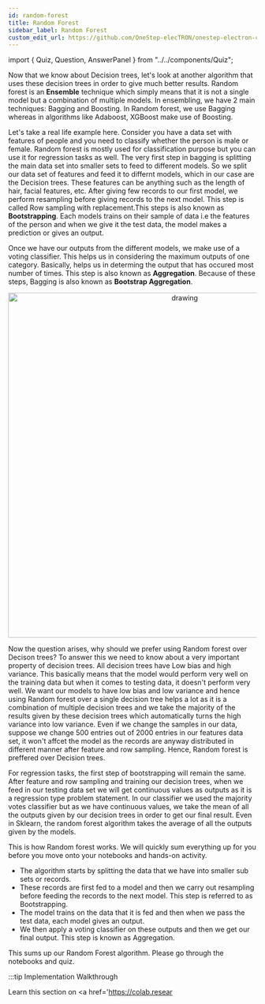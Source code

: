 ```yaml
---
id: random-forest
title: Random Forest
sidebar_label: Random Forest
custom_edit_url: https://github.com/OneStep-elecTRON/onestep-electron-content
---
```


import { Quiz, Question, AnswerPanel } from "../../components/Quiz";

Now that we know about Decision trees, let's look at another algorithm that uses these decision trees in order to give much better results. Random forest is an **Ensemble** technique which simply means that it is not a single model but a combination of multiple models. In ensembling, we have 2 main techniques: Bagging and Boosting. In Random forest, we use Bagging whereas in algorithms like Adaboost, XGBoost make use of Boosting.<br/>

Let's take a real life example here. Consider you have a data set with features of people and you need to classify whether the person is male or female. Random forest is mostly used for classification purpose but you can use it for regression tasks as well. The very first step in bagging is splitting the main data set into smaller sets to feed to different models. So we split our data set of features and feed it to differnt models, which in our case are the Decision trees. These features can be anything such as the length of hair, facial features, etc. After giving few records to our first model, we perform resampling before giving records to the next model. This step is called Row sampling with replacement.This steps is also known as **Bootstrapping**. Each models trains on their sample of data i.e the features of the person and when we give it the test data, the model makes a prediction or gives an output.<br/>

Once we have our outputs from the different models, we make use of a voting classifier. This helps us in considering the maximum outputs of one category. Basically, helps us in determing the output that has occured most number of times. This step is also known as **Aggregation**. Because of these steps, Bagging is also known as **Bootstrap Aggregation**. <br/>

<p align="center">
<img src="https://raw.githubusercontent.com/OneStep-elecTRON/ContentSection/main/Courses/easy_track/RandomForest/RandomForest-2.png" alt="drawing" width="700"/>
</p>

Now the question arises, why should we prefer using Random forest over Decison trees? To answer this we need to know about a very important property of decision trees. All decision trees have Low bias and high variance. This basically means that the model would perform very well on the training data but when it comes to testing data, it doesn't perform very well. We want our models to have low bias and low variance and hence using Random forest over a single decision tree helps a lot as it is a combination of multiple decision trees and we take the majority of the results given by these decision trees which automatically turns the high variance into low variance. Even if we change the samples in our data, suppose we change 500 entries out of 2000 entries in our features data set, it won't affcet the model as the records are anyway distributed in different manner after feature and row sampling. Hence, Random forest is preffered over Decision trees.<br/>

For regression tasks, the first step of bootstrapping will remain the same. After feature and row sampling and training our decision trees, when we feed in our testing data set we will get continuous values as outputs as it is a regression type problem statement. In our classifier we used the majority votes classifier but as we have continuous values, we take the mean of all the outputs given by our decision trees in order to get our final result. Even in Sklearn, the random forest algorithm takes the average of all the outputs given by the models.<br/>

This is how Random forest works. We will quickly sum everything up for you before you move onto your notebooks and hands-on activity.
- The algorithm starts by splitting the data that we have into smaller sub sets or records.
- These records are first fed to a model and then we carry out resampling before feeding the records to the next model. This step is referred to as Bootstrapping.
- The model trains on the data that it is fed and then when we pass the test data, each model gives an output.
- We then apply a voting classifier on these outputs and then we get our final output. This step is known as Aggregation.

This sums up our Random Forest algorithm. Please go through the notebooks and quiz.

:::tip Implementation Walkthrough

Learn this section on <a href='https://colab.resear